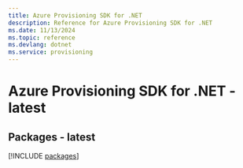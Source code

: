 ```yaml
---
title: Azure Provisioning SDK for .NET
description: Reference for Azure Provisioning SDK for .NET
ms.date: 11/13/2024
ms.topic: reference
ms.devlang: dotnet
ms.service: provisioning
---
```

# Azure Provisioning SDK for .NET - latest
## Packages - latest
[!INCLUDE [packages](provisioning-index.md)]